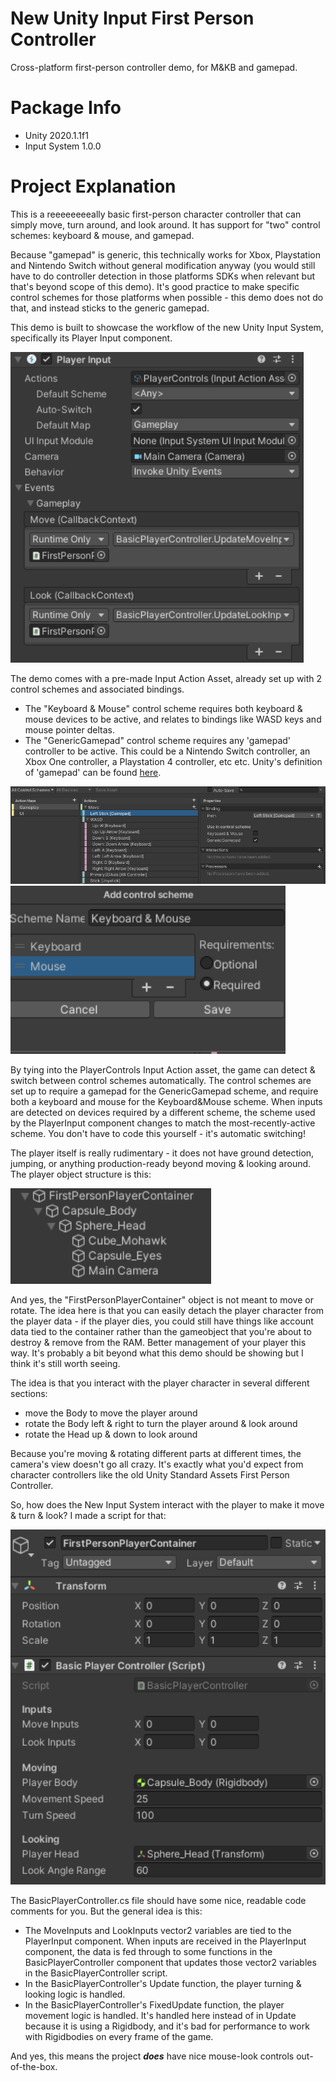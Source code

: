 # New Unity Input First Person Controller
 Cross-platform first-person controller demo, for M&KB and gamepad.

# Package Info

* Unity 2020.1.1f1
* Input System 1.0.0

# Project Explanation

This is a reeeeeeeeally basic first-person character controller that can simply move, turn around, and look around. It has support for "two" control schemes: keyboard & mouse, and gamepad.

Because "gamepad" is generic, this technically works for Xbox, Playstation and Nintendo Switch without general modification anyway (you would still have to do controller detection in those platforms SDKs when relevant but that's beyond scope of this demo). It's good practice to make specific control schemes for those platforms when possible - this demo does not do that, and instead sticks to the generic gamepad.

This demo is built to showcase the workflow of the new Unity Input System, specifically its Player Input component.

<img src="/ReadmeAssets/PlayerInputComponent.png" style="zoom:125%;" />

The demo comes with a pre-made Input Action Asset, already set up with 2 control schemes and associated bindings.

* The "Keyboard & Mouse" control scheme requires both keyboard & mouse devices to be active, and relates to bindings like WASD keys and mouse pointer deltas.
* The "GenericGamepad" control scheme requires any 'gamepad' controller to be active. This could be a Nintendo Switch controller, an Xbox One controller, a Playstation 4 controller, etc etc. Unity's definition of 'gamepad' can be found [here](https://docs.unity3d.com/Packages/com.unity.inputsystem@1.0/manual/Gamepad.html).

<img src="/ReadmeAssets/InputActionSchemeExample002.png" style="zoom:125%;" />

<img src="/ReadmeAssets/ControlSchemeExample002.png" alt="ControlSchemeExample002" style="zoom:150%;" />

By tying into the PlayerControls Input Action asset, the game can detect & switch between control schemes automatically. The control schemes are set up to require a gamepad for the GenericGamepad scheme, and require both a keyboard and mouse for the Keyboard&Mouse scheme. When inputs are detected on devices required by a different scheme, the scheme used by the PlayerInput component changes to match the most-recently-active scheme. You don't have to code this yourself - it's automatic switching!

The player itself is really rudimentary - it does not have ground detection, jumping, or anything production-ready beyond moving & looking around. The player object structure is this:

<img src="/ReadmeAssets/HierarchyOfPlayer.png" style="zoom:150%;" />

And yes, the "FirstPersonPlayerContainer" object is not meant to move or rotate. The idea here is that you can easily detach the player character from the player data - if the player dies, you could still have things like account data tied to the container rather than the gameobject that you're about to destroy & remove from the RAM. Better management of your player this way. It's probably a bit beyond what this demo should be showing but I think it's still worth seeing.

The idea is that you interact with the player character in several different sections:

* move the Body to move the player around
* rotate the Body left & right to turn the player around & look around
* rotate the Head up & down to look around

Because you're moving & rotating different parts at different times, the camera's view doesn't go all crazy. It's exactly what you'd expect from character controllers like the old Unity Standard Assets First Person Controller.

So, how does the New Input System interact with the player to make it move & turn & look? I made a script for that:

<img src="/ReadmeAssets/InspectorOfPlayer.png" style="zoom:150%;" />

The BasicPlayerController.cs file should have some nice, readable code comments for you. But the general idea is this:

* The MoveInputs and LookInputs vector2 variables are tied to the PlayerInput component. When inputs are received in the PlayerInput component, the data is fed through to some functions in the BasicPlayerController component that updates those vector2 variables in the BasicPlayerController script.
* In the BasicPlayerController's Update function, the player turning & looking logic is handled. 
* In the BasicPlayerController's FixedUpdate function, the player movement logic is handled. It's handled here instead of in Update because it is using a Rigidbody, and it's bad for performance to work with Rigidbodies on every frame of the game.





















And yes, this means the project ***does*** have nice mouse-look controls out-of-the-box. 



